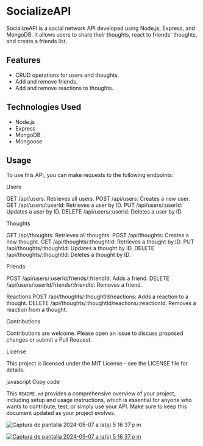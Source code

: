 # SocializeAPI

SocializeAPI is a social network API developed using Node.js, Express, and MongoDB. It allows users to share their thoughts, react to friends' thoughts, and create a friends list.

## Features

- CRUD operations for users and thoughts.
- Add and remove friends.
- Add and remove reactions to thoughts.

## Technologies Used

- Node.js
- Express
- MongoDB
- Mongoose

## Usage

To use this API, you can make requests to the following endpoints:

Users

GET /api/users: Retrieves all users.
POST /api/users: Creates a new user.
GET /api/users/:userId: Retrieves a user by ID.
PUT /api/users/:userId: Updates a user by ID.
DELETE /api/users/:userId: Deletes a user by ID.

Thoughts

GET /api/thoughts: Retrieves all thoughts.
POST /api/thoughts: Creates a new thought.
GET /api/thoughts/:thoughtId: Retrieves a thought by ID.
PUT /api/thoughts/:thoughtId: Updates a thought by ID.
DELETE /api/thoughts/:thoughtId: Deletes a thought by ID.

Friends

POST /api/users/:userId/friends/:friendId: Adds a friend.
DELETE /api/users/:userId/friends/:friendId: Removes a friend.

Reactions
POST /api/thoughts/:thoughtId/reactions: Adds a reaction to a thought.
DELETE /api/thoughts/:thoughtId/reactions/:reactionId: Removes a reaction from a thought.

Contributions

Contributions are welcome. Please open an issue to discuss proposed changes or submit a Pull Request.

License

This project is licensed under the MIT License - see the LICENSE file for details.

javascript
Copy code

This `README.md` provides a comprehensive overview of your project, including setup and usage instructions, which is essential for anyone who wants to contribute, test, or simply use your API. Make sure to keep this document updated as your project evolves.

![Captura de pantalla 2024-05-07 a la(s) 5 16 37 p m](https://github.com/MartinVF12/SocializeAPI/assets/152545821/7e127dd1-ebcc-4449-8b6c-fb45289b80be)
 
 [![Captura de pantalla 2024-05-07 a la(s) 5 16 37 p m](https://github.com/MartinVF12/SocializeAPI/assets/152545821/7e127dd1-ebcc-4449-8b6c-fb45289b80be)
](https://youtu.be/t8JE6iZZ36Y)